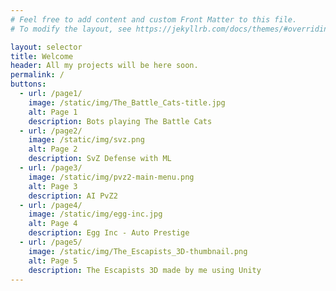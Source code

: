 ```yaml
---
# Feel free to add content and custom Front Matter to this file.
# To modify the layout, see https://jekyllrb.com/docs/themes/#overriding-theme-defaults

layout: selector
title: Welcome
header: All my projects will be here soon.
permalink: /
buttons:
  - url: /page1/
    image: /static/img/The_Battle_Cats-title.jpg
    alt: Page 1
    description: Bots playing The Battle Cats
  - url: /page2/
    image: /static/img/svz.png
    alt: Page 2
    description: SvZ Defense with ML
  - url: /page3/
    image: /static/img/pvz2-main-menu.png
    alt: Page 3
    description: AI PvZ2
  - url: /page4/
    image: /static/img/egg-inc.jpg
    alt: Page 4
    description: Egg Inc - Auto Prestige 
  - url: /page5/
    image: /static/img/The_Escapists_3D-thumbnail.png
    alt: Page 5
    description: The Escapists 3D made by me using Unity
---
```

